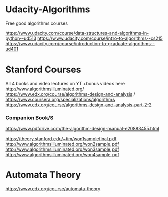 # Udacity-Algorithms
Free good algorithms courses

https://www.udacity.com/course/data-structures-and-algorithms-in-python--ud513
https://www.udacity.com/course/intro-to-algorithms--cs215
https://www.udacity.com/course/introduction-to-graduate-algorithms--ud401


# Stanford Courses
All 4 books and video lectures on YT +bonus videos here
http://www.algorithmsilluminated.org/
https://www.edx.org/course/algorithms-design-and-analysis  / https://www.coursera.org/specializations/algorithms
https://www.edx.org/course/algorithms-design-and-analysis-part-2-2
### Companion Book/S
https://www.pdfdrive.com/the-algorithm-design-manual-e20883455.html

https://theory.stanford.edu/~tim/won1samplefinal.pdf
http://www.algorithmsilluminated.org/won2sample.pdf
http://www.algorithmsilluminated.org/won3sample.pdf
http://www.algorithmsilluminated.org/won4sample.pdf



# Automata Theory
https://www.edx.org/course/automata-theory
